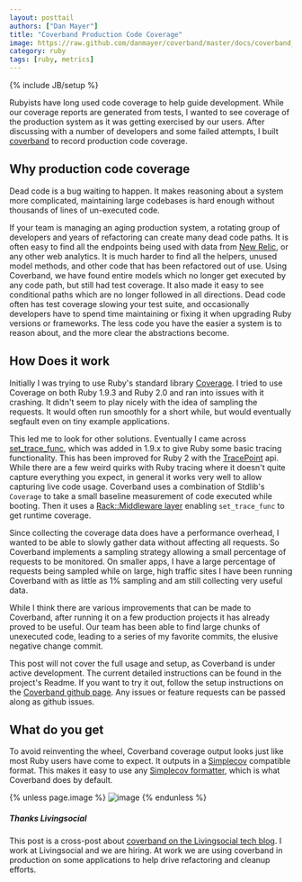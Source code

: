 ```yaml
---
layout: posttail
authors: ["Dan Mayer"]
title: "Coverband Production Code Coverage"
image: https://raw.github.com/danmayer/coverband/master/docs/coverband_details.png
category: ruby
tags: [ruby, metrics]
---
```

{% include JB/setup %}

Rubyists have long used code coverage to help guide development. While our coverage reports are generated from tests, I wanted to see coverage of the production system as it was getting exercised by our users. After discussing with a number of developers and some failed attempts, I built [coverband](https://github.com/danmayer/coverband) to record production code coverage.

## Why production code coverage

Dead code is a bug waiting to happen. It makes reasoning about a system more complicated, maintaining large codebases is hard enough without thousands of lines of un-executed code.

If your team is managing an aging production system, a rotating group of developers and years of refactoring can create many dead code paths. It is often easy to find all the endpoints being used with data from [New Relic](http://newrelic.com), or any other web analytics. It is much harder to find all the helpers, unused model methods, and other code that has been refactored out of use. Using Coverband, we have found entire models which no longer get executed by any code path, but still had test coverage. It also made it easy to see conditional paths which are no longer followed in all directions. Dead code often has test coverage slowing your test suite, and occasionally developers have to spend time maintaining or fixing it when upgrading Ruby versions or frameworks. The less code you have the easier a system is to reason about, and the more clear the abstractions become.

## How Does it work

Initially I was trying to use Ruby's standard library [Coverage](http://www.ruby-doc.org/stdlib-1.9.3/libdoc/coverage/rdoc/Coverage.html). I tried to use Coverage on both Ruby 1.9.3 and Ruby 2.0 and ran into issues with it crashing. It didn't seem to play nicely with the idea of sampling the requests. It would often run smoothly for a short while, but would eventually segfault even on tiny example applications.

This led me to look for other solutions. Eventually I came across [set_trace_func](http://ruby-doc.org/core-1.9.3/Kernel.html#method-i-set_trace_func), which was added in 1.9.x to give Ruby some basic tracing functionality. This has been improved for Ruby 2 with the [TracePoint](http://www.ruby-doc.org/core-2.0.0/TracePoint.html) api. While there are a few weird quirks with Ruby tracing where it doesn't quite capture everything you expect, in general it works very well to allow capturing live code usage. Coverband uses a combination of Stdlib's `Coverage` to take a small baseline measurement of code executed while booting. Then it uses a [Rack::Middleware layer](https://github.com/danmayer/coverband/blob/master/lib/coverband/middleware.rb) enabling `set_trace_func` to get runtime coverage.

Since collecting the coverage data does have a performance overhead, I wanted to be able to slowly gather data without affecting all requests. So Coverband implements a sampling strategy allowing a small percentage of requests to be monitored. On smaller apps, I have a large percentage of requests being sampled while on large, high traffic sites I have been running Coverband with as little as 1% sampling and am still collecting very useful data.

While I think there are various improvements that can be made to Coverband, after running it on a few production projects it has already proved to be useful. Our team has been able to find large chunks of unexecuted code, leading to a series of my favorite commits, the elusive negative change commit.

This post will not cover the full usage and setup, as Coverband is under active development. The current detailed instructions can be found in the project's Readme. If you want to try it out, follow the setup instructions on the [Coverband github page](https://github.com/danmayer/coverband). Any issues or feature requests can be passed along as github issues.

## What do you get

To avoid reinventing the wheel, Coverband coverage output looks just like most Ruby users have come to expect. It outputs in a [Simplecov](https://github.com/colszowka/simplecov) compatible format. This makes it easy to use any [Simplecov formatter](https://github.com/danmayer/coverband/blob/master/lib/coverband/reporter.rb#L51), which is what Coverband does by default.

{% unless page.image %}
![image](https://raw.github.com/danmayer/coverband/master/docs/coverband_details.png)
{% endunless %}

##### Thanks Livingsocial

This post is a cross-post about [coverband on the Livingsocial tech blog](https://techblog.livingsocial.com/blog/2013/12/17/coverband-production-ruby-code-coverage/). I work at Livingsocial and we are hiring. At work we are using coverband in production on some applications to help drive refactoring and cleanup efforts.